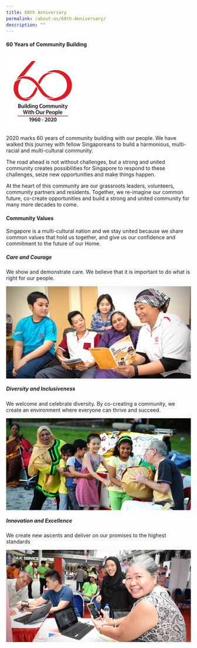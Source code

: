 ```yaml
---
title: 60th Anniversary
permalink: /about-us/60th-Anniversary/
description: ""
---
```

#### **60 Years of Community Building**

<img style="width:200px" align="center" src="/images/About%20Us/60th%20Anniversary/pa60-logo-high-res462929700a1d6b0c895eff0000f6c7a3.jpg">

2020 marks 60 years of community building with our people. We have walked this journey with fellow Singaporeans to build a harmonious, multi-racial and multi-cultural community.

The road ahead is not without challenges, but a strong and united community creates possibilities for Singapore to respond to these challenges, seize new opportunities and make things happen.

At the heart of this community are our grassroots leaders, volunteers, community partners and residents. Together, we re-imagine our common future, co-create opportunities and build a strong and united community for many more decades to come.

#### **Community Values**
Singapore is a multi-cultural nation and we stay united because we share common values that hold us together, and give us our confidence and commitment to the future of our Home.

##### Care and Courage

We show and demonstrate care. We believe that it is important to do what is right for our people.

<img style="width:600px" align="center" src="/images/About%20Us/60th%20Anniversary/Care%20and%20Courage.jpg">
<br>

##### Diversity and Inclusiveness

We welcome and celebrate diversity. By co-creating a community, we create an environment where everyone can thrive and succeed.

<img style="width:600px" align="center" src="/images/About%20Us/60th%20Anniversary/Diversity%20and%20Inclusiveness.jpg">
<br>

##### Innovation and Excellence

We create new ascents and deliver on our promises to the highest standards

<img style="width:600px" align="center" src="/images/About%20Us/60th%20Anniversary/Innovation%20and%20Excellence.jpg">